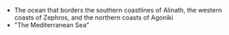 - The ocean that borders the southern coastlines of Alinath, the western coasts of Zephros, and the northern coasts of Agoniki
- "The Mediterranean Sea"